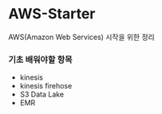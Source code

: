 # AWS-Starter
AWS(Amazon Web Services) 시작을 위한 정리

### 기초 배워야할 항목
* kinesis
* kinesis firehose
* S3 Data Lake
* EMR
